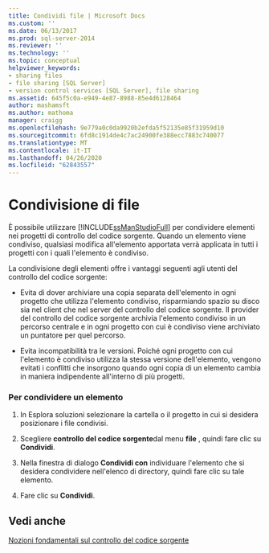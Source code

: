 ```yaml
---
title: Condividi file | Microsoft Docs
ms.custom: ''
ms.date: 06/13/2017
ms.prod: sql-server-2014
ms.reviewer: ''
ms.technology: ''
ms.topic: conceptual
helpviewer_keywords:
- sharing files
- file sharing [SQL Server]
- version control services [SQL Server], file sharing
ms.assetid: 645f5c0a-e949-4e87-8988-85e4d6128464
author: mashamsft
ms.author: mathoma
manager: craigg
ms.openlocfilehash: 9e779a0c0da9920b2efda5f52135e85f31959d10
ms.sourcegitcommit: 6fd8c1914de4c7ac24900fe388ecc7883c740077
ms.translationtype: MT
ms.contentlocale: it-IT
ms.lasthandoff: 04/26/2020
ms.locfileid: "62843557"
---
```

# <a name="share-files"></a>Condivisione di file
  È possibile utilizzare [!INCLUDE[ssManStudioFull](../includes/ssmanstudiofull-md.md)] per condividere elementi nei progetti di controllo del codice sorgente. Quando un elemento viene condiviso, qualsiasi modifica all'elemento apportata verrà applicata in tutti i progetti con i quali l'elemento è condiviso.  
  
 La condivisione degli elementi offre i vantaggi seguenti agli utenti del controllo del codice sorgente:  
  
-   Evita di dover archiviare una copia separata dell'elemento in ogni progetto che utilizza l'elemento condiviso, risparmiando spazio su disco sia nel client che nel server del controllo del codice sorgente. Il provider del controllo del codice sorgente archivia l'elemento condiviso in un percorso centrale e in ogni progetto con cui è condiviso viene archiviato un puntatore per quel percorso.  
  
-   Evita incompatibilità tra le versioni. Poiché ogni progetto con cui l'elemento è condiviso utilizza la stessa versione dell'elemento, vengono evitati i conflitti che insorgono quando ogni copia di un elemento cambia in maniera indipendente all'interno di più progetti.  
  
### <a name="to-share-an-item"></a>Per condividere un elemento  
  
1.  In Esplora soluzioni selezionare la cartella o il progetto in cui si desidera posizionare i file condivisi.  
  
2.  Scegliere **controllo del codice sorgente**dal menu **file** , quindi fare clic su **Condividi**.  
  
3.  Nella finestra di dialogo **Condividi con** individuare l'elemento che si desidera condividere nell'elenco di directory, quindi fare clic su tale elemento.  
  
4.  Fare clic su **Condividi**.  
  
## <a name="see-also"></a>Vedi anche  
 [Nozioni fondamentali sul controllo del codice sorgente](../../2014/database-engine/source-control-basics.md)  
  
  
